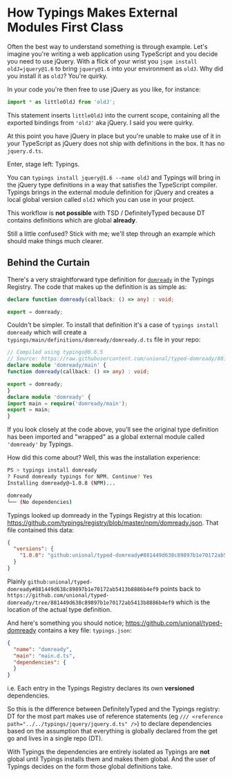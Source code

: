 # How Typings Makes External Modules First Class

Often the best way to understand something is through example.  Let's imagine you're writing a web application using TypeScript and you decide you need to use jQuery.  With a flick of your wrist you `jspm install oldJ=jquery@1.6` to bring `jquery@1.6` into your environment as `oldJ`.  Why did you install it as `oldJ`?  You're quirky.

In your code you're then free to use jQuery as you like, for instance:

```ts
import * as littleOldJ from 'oldJ';
```

This statement inserts `littleOldJ` into the current scope, containing all the exported bindings from `'oldJ'` aka jQuery. I said you were quirky.

At this point you have jQuery in place but you're unable to make use of it in your TypeScript as jQuery does not ship with definitions in the box.  It has no `jquery.d.ts`.

Enter, stage left: Typings.

You can `typings install jquery@1.6 --name oldJ` and Typings will bring in the jQuery type definitions in a way that satisfies the TypeScript compiler.  Typings brings in the external module definition for jQuery and creates a local global version called `oldJ` which you can use in your project.

This workflow is **not possible** with TSD / DefinitelyTyped because DT contains definitions which are global **already**.

Still a little confused?  Stick with me; we'll step through an example which should make things much clearer.

## Behind the Curtain

There's a very straightforward type definition for [`domready`](https://github.com/ded/domready) in the Typings Registry.  The code that makes up the definition is as simple as:

```ts
declare function domready(callback: () => any) : void;

export = domready;
```

Couldn't be simpler.  To install that definition it's a case of `typings install domready` which will create a `typings/main/definitions/domready/domready.d.ts` file in your repo:

```ts
// Compiled using typings@0.6.5
// Source: https://raw.githubusercontent.com/unional/typed-domready/881449d638c89897b1e70172ab5413b8886b4ef9/main.d.ts
declare module 'domready/main' {
function domready(callback: () => any) : void;

export = domready;
}
declare module 'domready' {
import main = require('domready/main');
export = main;
}
```

If you look closely at the code above, you'll see the original type definition has been imported and "wrapped" as a global external module called `'domready'` by Typings.

How did this come about?  Well, this was the installation experience:

```sh
PS > typings install domready
? Found domready typings for NPM. Continue? Yes
Installing domready@~1.0.8 (NPM)...

domready
└── (No dependencies)
```

Typings looked up domready in the Typings Registry at this location: https://github.com/typings/registry/blob/master/npm/domready.json.  That file contained this data:

```json
{
  "versions": {
    "1.0.8": "github:unional/typed-domready#881449d638c89897b1e70172ab5413b8886b4ef9"
  }
}
```

Plainly `github:unional/typed-domready#881449d638c89897b1e70172ab5413b8886b4ef9` points back to `https://github.com/unional/typed-domready/tree/881449d638c89897b1e70172ab5413b8886b4ef9` which is the location of the actual type definition.

And here's something you should notice; https://github.com/unional/typed-domready contains a key file: `typings.json`:

```json
{
  "name": "domready",
  "main": "main.d.ts",
  "dependencies": {
  }
}
```

i.e. Each entry in the Typings Registry declares its own **versioned** dependencies.

So this is the difference between DefinitelyTyped and the Typings registry: DT for the most part makes use of reference statements (eg `/// <reference path="../../typings/jquery/jquery.d.ts" />`) to declare dependencies based on the assumption that everything is globally declared from the get go and lives in a single repo (DT).

With Typings the dependencies are entirely isolated as Typings are **not** global until Typings installs them and makes them global.  And the user of Typings decides on the form those global definitions take.
